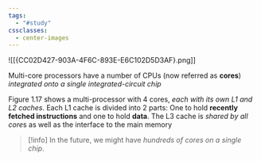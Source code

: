 ```yaml
---
tags:
  - "#study"
cssclasses:
  - center-images
---
```

![[{CC02D427-903A-4F6C-893E-E6C102D5D3AF}.png]]

Multi-core processors have a number of CPUs (now referred as **cores**) *integrated onto a single integrated-circuit chip*

Figure 1.17 shows a multi-processor with 4 cores, *each with its own L1 and L2 caches*. Each L1 cache is divided into 2 parts: One to hold **recently fetched instructions** and one to hold **data**. The L3 cache is *shared by all core*s as well as the interface to the main memory


> [!info]
> In the future, we might have *hundreds of cores on a single chip*.
